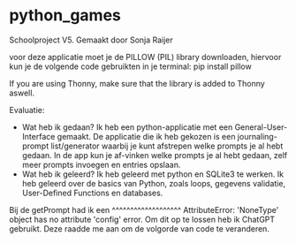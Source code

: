 # python_games
Schoolproject V5. Gemaakt door Sonja Raijer

voor deze applicatie moet je de PILLOW (PIL) library downloaden, hiervoor kun je de volgende code gebruikten in je terminal:
pip install pillow

If you are using Thonny, make sure that the library is added to Thonny aswell.

 Evaluatie:
 - Wat heb ik gedaan?
 Ik heb een python-applicatie met een General-User-Interface gemaakt.
 De applicatie die ik heb gekozen is een journaling-prompt list/generator waarbij je kunt afstrepen welke prompts je al hebt gedaan.
 In de app kun je af-vinken welke prompts je al hebt gedaan, zelf meer prompts invoegen en entries opslaan.
 - Wat heb ik geleerd?
 Ik heb geleerd met python en SQLite3 te werken. Ik heb geleerd over de basics van Python, zoals loops, gegevens validatie, User-Defined Functions en databases.

Bij de getPrompt had ik een     ^^^^^^^^^^^^^^^^^^^
AttributeError: 'NoneType' object has no attribute 'config'
error.
Om dit op te lossen heb ik ChatGPT gebruikt. Deze raadde me aan om de volgorde van code te veranderen.

